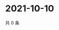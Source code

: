 # 2021-10-10

共 0 条

<!-- BEGIN -->
<!-- 最后更新时间 Sun Oct 10 2021 21:18:12 GMT+0800 (China Standard Time) -->

<!-- END -->
